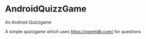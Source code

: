 # AndroidQuizzGame
An Android Quizzgame

A simple quizzgame which uses https://opentdb.com/ for questions
